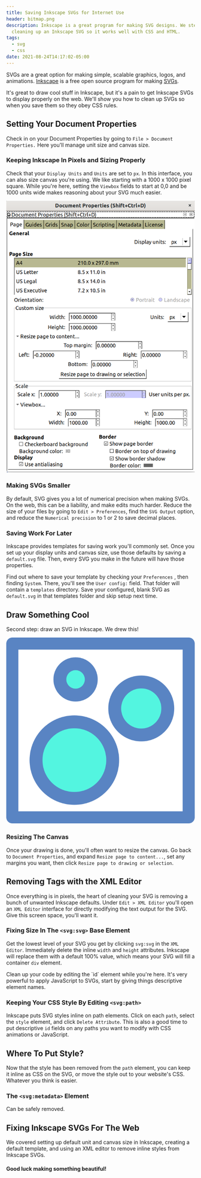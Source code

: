 ```yaml
---
title: Saving Inkscape SVGs for Internet Use
header: bitmap.png
description: Inkscape is a great program for making SVG designs. We step through
  cleaning up an Inkscape SVG so it works well with CSS and HTML.
tags:
  - svg
  - css
date: 2021-08-24T14:17:02-05:00
---
```

SVGs are a great option for making simple, scalable graphics, logos, and animations. [Inkscape](https://inkscape.org/) is a free open source program for making [SVGs](https://inkscape.org/develop/about-svg/).

It's great to draw cool stuff in Inkscape, but it's a pain to get Inkscape SVGs to display properly on the web. We'll show you how to clean up SVGs so when you save them so they obey CSS rules.

## Setting Your Document Properties

Check in on your Document Properties by going to `File > Document Properties.` Here you'll manage unit size and canvas size.

### Keeping Inkscape In Pixels and Sizing Properly

Check that your `Display Units` and `Units` are set to `px`. In this interface, you can also size canvas you're using. We like starting with a 1000 x 1000 pixel square. While you're here, setting the `Viewbox` fields to start at 0,0 and be 1000 units wide makes reasoning about your SVG much easier.

![Screenshot of the Document Properties screen in Inkscape](screenshot-from-2021-09-03-14-26-28.png "Recommended Inkscape Document Properties")

### Making SVGs Smaller

By default, SVG gives you a lot of numerical precision when making SVGs. On the web, this can be a liability, and make edits much harder. Reduce the size of your files by going to `Edit > Preferences`, find the `SVG Output` option, and reduce the `Numerical precision` to 1 or 2 to save decimal places.

### Saving Work For Later

Inkscape provides templates for saving work you'll commonly set. Once you set up your display units and canvas size, use those defaults by saving a `default.svg` file. Then, every SVG you make in the future will have those properties.

Find out where to save your template by checking your `Preferences` , then finding `System`. There, you'll see the `User config:` field. That folder will contain a `templates` directory. Save your configured, blank SVG as `default.svg` in that templates folder and skip setup next time.

## Draw Something Cool

Second step: draw an SVG in Inkscape. We drew this!

![Three bubbles of various sizes floating inside a square.](bitmap.png "Simple Inkscape Drawing")

### Resizing The Canvas

Once your drawing is done, you'll often want to resize the canvas. Go back to `Document Properties`, and expand `Resize page to content...`, set any margins you want, then click `Resize page to drawing or selection`.

## Removing Tags with the XML Editor

Once everything is in pixels, the heart of cleaning your SVG is removing a bunch of unwanted Inkscape defaults. Under `Edit > XML Editor` you'll open an `XML Editor` interface for directly modifying the text output for the SVG. Give this screen space, you'll want it.

### Fixing Size In The `<svg:svg>` Base Element

Get the lowest level of your SVG you get by clicking `svg:svg` in the `XML Editor`. Immediately delete the inline `width` and `height` attributes. Inkscape will replace them with a default 100% value, which means your SVG will fill a container `div` element. 

Clean up your code by editing the \`id\` element while you're here. It's very powerful to apply JavaScript to SVGs, start by giving things descriptive element names.

### Keeping Your CSS Style By Editing `<svg:path>`

Inkscape puts SVG styles inline on path elements. Click on each `path`, select the `style` element, and click `Delete Attribute`. This is also a good time to put descriptive `id` fields on any paths you want to modify with CSS animations or JavaScript.

## Where To Put Style?

Now that the style has been removed from the `path` element, you can keep it inline as CSS on the SVG, or move the style out to your website's CSS. Whatever you think is easier.

### The `<svg:metadata>` Element

Can be safely removed.

## Fixing Inkscape SVGs For The Web

We covered setting up default unit and canvas size in Inkscape, creating a default template, and using an XML editor to remove inline styles from Inkscape SVGs. 

#### Good luck making something beautiful!